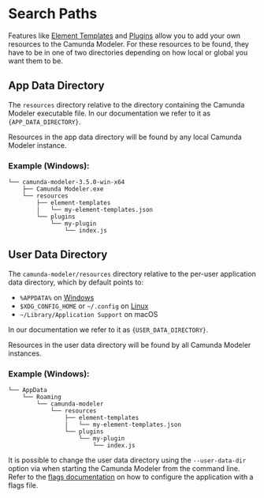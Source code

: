 # Search Paths

Features like [Element Templates](../element-templates) and [Plugins](../plugins) allow you to add your own resources to
the Camunda Modeler. For these resources to be found, they have to be in one of two directories depending on how local
or global you want them to be.

## App Data Directory

The `resources` directory relative to the directory containing the Camunda Modeler executable file. In our documentation
we refer to it as `{APP_DATA_DIRECTORY}`.

Resources in the app data directory will be found by any local Camunda Modeler instance.

### Example (Windows):

```
└── camunda-modeler-3.5.0-win-x64
    ├── Camunda Modeler.exe
    └── resources
        ├── element-templates
        |   └── my-element-templates.json
        └── plugins
            └── my-plugin
                └── index.js
```

## User Data Directory

The `camunda-modeler/resources` directory relative to the per-user application data directory, which by default points
to:

* `%APPDATA%`
  on [Windows](https://www.pcworld.com/article/2690709/whats-in-the-hidden-windows-appdata-folder-and-how-to-find-it-if-you-need-it.html)
* `$XDG_CONFIG_HOME` or `~/.config` on [Linux](https://wiki.archlinux.org/index.php/XDG_user_directories)
* `~/Library/Application Support` on macOS

In our documentation we refer to it as `{USER_DATA_DIRECTORY}`.

Resources in the user data directory will be found by all Camunda Modeler instances.

### Example (Windows):

```
└── AppData
    └── Roaming
        └── camunda-modeler
            └── resources
                ├── element-templates
                |   └── my-element-templates.json
                └── plugins
                    └── my-plugin
                        └── index.js
```

It is possible to change the user data directory using the `--user-data-dir` option via when starting the Camunda
Modeler from the command line. Refer to the [flags documentation](../flags) on how to configure the application with a
flags file.
